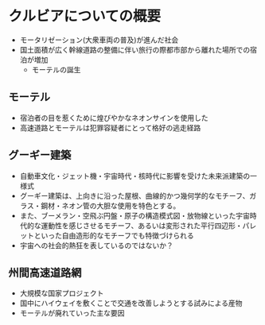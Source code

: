 # クルビアについての概要

- モータリゼーション(大衆車両の普及)が進んだ社会
- 国土面積が広く幹線道路の整備に伴い旅行の際都市部から離れた場所での宿泊が増加
  - モーテルの誕生

## モーテル

- 宿泊者の目を惹くために煌びやかなネオンサインを使用した
- 高速道路とモーテルは犯罪容疑者にとって格好の逃走経路

## グーギー建築

- 自動車文化・ジェット機・宇宙時代・核時代に影響を受けた未来派建築の一様式
- グーギー建築は、上向きに沿った屋根、曲線的かつ幾何学的なモチーフ、ガラス・鋼材・ネオン管の大胆な使用を特色とする。  
- また、ブーメラン・空飛ぶ円盤・原子の構造模式図・放物線といった宇宙時代的な運動性を感じさせるモチーフ、あるいは変形された平行四辺形・パレットといった自由造形的なモチーフでも特徴づけられる
- 宇宙への社会的熱狂を表しているのではないか？

## 州間高速道路網

- 大規模な国家プロジェクト
- 国中にハイウェイを敷くことで交通を改善しようとする試みによる産物
- モーテルが廃れていった主な要因
